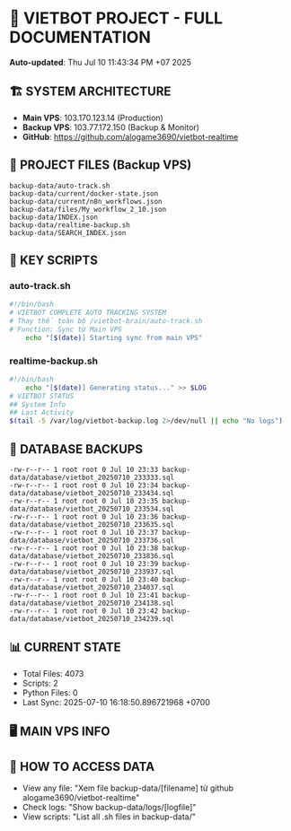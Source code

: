 # 🤖 VIETBOT PROJECT - FULL DOCUMENTATION
**Auto-updated**: Thu Jul 10 11:43:34 PM +07 2025

## 🏗️ SYSTEM ARCHITECTURE
- **Main VPS**: 103.170.123.14 (Production)
- **Backup VPS**: 103.77.172.150 (Backup & Monitor)
- **GitHub**: https://github.com/alogame3690/vietbot-realtime

## 📁 PROJECT FILES (Backup VPS)
```
backup-data/auto-track.sh
backup-data/current/docker-state.json
backup-data/current/n8n_workflows.json
backup-data/files/My_workflow_2_10.json
backup-data/INDEX.json
backup-data/realtime-backup.sh
backup-data/SEARCH_INDEX.json
```

## 🔧 KEY SCRIPTS
### auto-track.sh
```bash
#!/bin/bash
# VIETBOT COMPLETE AUTO TRACKING SYSTEM
# Thay thế toàn bộ /vietbot-brain/auto-track.sh
# Function: Sync từ Main VPS
    echo "[$(date)] Starting sync from main VPS"
```
### realtime-backup.sh
```bash
#!/bin/bash
    echo "[$(date)] Generating status..." >> $LOG
# VIETBOT STATUS
## System Info
## Last Activity
$(tail -5 /var/log/vietbot-backup.log 2>/dev/null || echo "No logs")
```

## 💾 DATABASE BACKUPS
```
-rw-r--r-- 1 root root 0 Jul 10 23:33 backup-data/database/vietbot_20250710_233333.sql
-rw-r--r-- 1 root root 0 Jul 10 23:34 backup-data/database/vietbot_20250710_233434.sql
-rw-r--r-- 1 root root 0 Jul 10 23:35 backup-data/database/vietbot_20250710_233534.sql
-rw-r--r-- 1 root root 0 Jul 10 23:36 backup-data/database/vietbot_20250710_233635.sql
-rw-r--r-- 1 root root 0 Jul 10 23:37 backup-data/database/vietbot_20250710_233736.sql
-rw-r--r-- 1 root root 0 Jul 10 23:38 backup-data/database/vietbot_20250710_233836.sql
-rw-r--r-- 1 root root 0 Jul 10 23:39 backup-data/database/vietbot_20250710_233937.sql
-rw-r--r-- 1 root root 0 Jul 10 23:40 backup-data/database/vietbot_20250710_234037.sql
-rw-r--r-- 1 root root 0 Jul 10 23:41 backup-data/database/vietbot_20250710_234138.sql
-rw-r--r-- 1 root root 0 Jul 10 23:42 backup-data/database/vietbot_20250710_234239.sql
```

## 📊 CURRENT STATE
- Total Files: 4073
- Scripts: 2
- Python Files: 0
- Last Sync: 2025-07-10 16:18:50.896721968 +0700

## 🖥️ MAIN VPS INFO


## 🚨 HOW TO ACCESS DATA
- View any file: "Xem file backup-data/[filename] từ github alogame3690/vietbot-realtime"
- Check logs: "Show backup-data/logs/[logfile]"
- View scripts: "List all .sh files in backup-data/"
